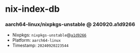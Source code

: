 # nix-index-db
### aarch64-linux/nixpkgs-unstable @ 240920.a1d9266
- Nixpkgs: `nixpkgs-unstable`@[`a1d9266`](https://github.com/NixOS/nixpkgs/commit/a1d92660c6b3b7c26fb883500a80ea9d33321be2)
- Platform: `aarch64-linux`
- Timestamp: `20240920223544`
